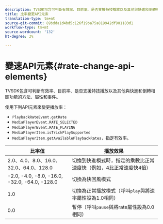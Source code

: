 ```yaml
---
description: TVSDK包含可判斷有效率、目前率、是否支援特技播放以及其他與快進和倒轉相關功能的方法、屬性和事件。
title: 比率變更API元素
translation-type: tm+mt
source-git-commit: 89bdda1d4bd5c126f19ba75a819942df901183d1
workflow-type: tm+mt
source-wordcount: '132'
ht-degree: 3%

---
```



# 變速API元素{#rate-change-api-elements}

TVSDK包含可判斷有效率、目前率、是否支援特技播放以及其他與快進和倒轉相關功能的方法、屬性和事件。

<!--<a id="section_E5D37C71323947E2AED8B866D9835E31"></a>-->

使用下列API元素來變更播放率：

* `PlaybackRateEvent.getRate`
* `MediaPlayerEvent.RATE_SELECTED`
* `MediaPlayerEvent.RATE_PLAYING`
* `MediaPlayerItem.isTrickPlaySupported`
* `MediaPlayerItem.getAvailablePlaybackRates`，指定有效率。

| **比率值** | **播放效果** |
|---|---|
| 2.0、4.0、8.0、16.0、32.0、64.0、128.0 | 切換到快進模式時，指定的乘數比正常速度快（例如，4比正常速度快4倍） |
| -2.0, -4.0, -8.0, -16.0, -32.0, -64.0, -128.0 | 切換為快回風模式 |
| 1.0 | 切換為正常播放模式（呼叫`play`與將速率屬性設為1.0相同） |
| 0.0 | 暫停（呼叫`pause`與將rate屬性設為0.0相同） |